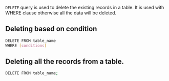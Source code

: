 `DELETE` query is used to delete the existing records in a table. It is used with WHERE clause otherwise all the data will be deleted.

## Deleting based on condition
```sh
DELETE FROM table_name  
WHERE [conditions]
```

## Deleting all the records from a table.
```sh
DELETE FROM table_name;   
```